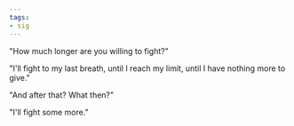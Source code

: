 ```yaml
---
tags:
- sig
---
```




"How much longer are you willing to fight?"

"I'll fight to my last breath, until I reach my limit, until I have nothing more to give."

"And after that? What then?"

"I'll fight some more."